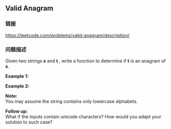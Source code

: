 ## Valid Anagram  
### 链接  
https://leetcode.com/problems/valid-anagram/description/  
### 问题描述
Given two strings **s** and **t&nbsp;**, write a function to determine if **t** is an anagram of **s**.

**Example 1:**

**Example 2:**

**Note:**<br />
You may assume the string contains only lowercase alphabets.

**Follow up:**<br />
What if the inputs contain unicode characters? How would you adapt your solution to such case?
